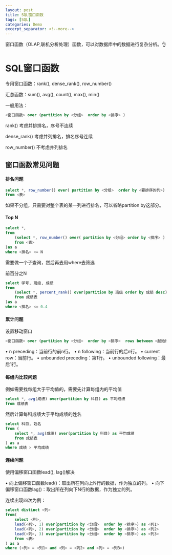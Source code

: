 ```yaml
---
layout: post
title: SQL窗口函数
tags: [SQL]
categories: Demo
excerpt_separator: <!--more-->
---
```


窗口函数（OLAP,联机分析处理）函数，可以对数据库中的数据进行复杂分析。👌

<!--more-->

# SQL窗口函数

专用窗口函数：rank(), dense_rank(), row_number()

汇总函数：sum(), avg(), count(), max(), min()

一般用法：

```sql
<窗口函数> over (partition by <分组>  order by <排序> )
```

rank() 考虑并排排名，序号不连续

dense_rank() 考虑并列排名，排名序号连续

row_number() 不考虑并列排名

## 窗口函数常见问题

#### 排名问题

```sql
select *, row_number() over( partition by <分组>  order by <要排序的列>) as <排名>
from <表>
```

如果不分组，只需要对整个表的某一列进行排名，可以省略partition by这部分。

#### Top N

```sql
select *, 
from
    (select *, row_number() over( partition by <分组> order by <排序> ) as <排名>
	from <表> 
)as a
where <排名> <= N
```

需要做一个子查询，然后再去用where去筛选

前百分之N

```sql
select 学号, 班级, 成绩 
from
    (select *, percent_rank() over(partition by 班级 order by 成绩 desc) as <排名>
	from 成绩表 
)as a
where <排名> <= 0.4
```

#### 累计问题

设置移动窗口

```sql
<窗口函数> over (partition by <分组>  order by <排序>  rows between <起始行> and <终止行>)
```

• n preceding：当前行的前n行。
• n following：当前行的后n行。
• current row：当前行。
• unbounded preceding：第1行。
• unbounded following：最后1行。

#### 每组内比较问题

例如需要找每组大于平均值的，需要先计算每组内的平均值

```sql
select *, avg(成绩) over(partition by 科目) as 平均成绩
from 成绩表
```

然后计算每科成绩大于平均成绩的姓名

```sql
select 科目, 姓名
from (
    select *, avg(成绩) over(partition by 科目) as 平均成绩
    from 成绩表
) as a
where 成绩 > 平均成绩
```

#### 连续问题

使用偏移窗口函数lead(), lag()解决

• 向上偏移窗口函数lead()：取出所在列向上N行的数据，作为独立的列。
• 向下偏移窗口函数lag()：取出所在列向下N行的数据，作为独立的列。

连续出现四次为例：

```sql
select distinct <列>
from(
	select <列>,
    lead(<列>, 1) over(partition by <分组>  order by <排序>) as <列1>
    lead(<列>, 2) over(partition by <分组>  order by <排序>) as <列2>
    lead(<列>, 3) over(partition by <分组>  order by <排序>) as <列3>
    from <表>
) as a
where (<列> = <列1> and <列> = <列2> and <列> = <列3>)
```

